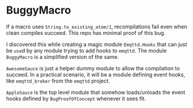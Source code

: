 BuggyMacro
==========

If a macro uses `String.to_existing_atom/1`, recompilations fail
even when clean compiles succeed. This repo has minimal proof of
this bug.

I discovered this while creating a magic module `Emqttd.Hooks` that
can just be `use`d by any module trying to add hooks to `emqttd`.
The module `BuggyMacro` is a simplified version of the same.

`AwesomeSauce` is just a helper dummy module to allow the compilation
to succeed. In a practical scenario, it will be a module defining
event hooks, like `emqttd_broker` from the `emqttd` project.

`AppleSauce` is the top level module that somehow loads/unloads the
event hooks defined by `BugProofOfConcept` whenever it sees fit.
